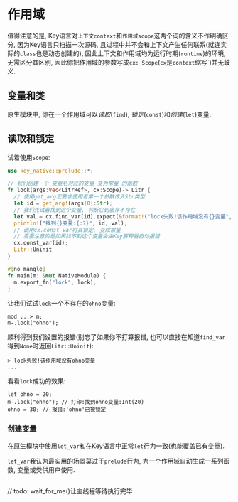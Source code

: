 # 作用域

值得注意的是, Key语言对`上下文context`和`作用域scope`这两个词的含义不作明确区分, 因为Key语言只扫描一次源码, 且过程中并不会和上下文产生任何联系(就连实际的`class`也是动态创建的), 因此上下文和作用域均为运行时期(`runtime`)的环境, 无需区分其区别, 因此你把作用域的参数写成`cx: Scope`(`cx`是`context`缩写`)并无歧义. 

## 变量和类

原生模块中, 你在一个作用域可以*读取*(`find`), *锁定*(`const`)和*创建*(`let`)变量. 

## 读取和锁定

试着使用`Scope`:

```rust
use key_native::prelude::*;

// 我们创建一个 变量名对应的变量 变为常量 的函数
fn lock(args:Vec<LitrRef>, cx:Scope)-> Litr {
  // 使用get_arg宏要求使用者第一个参数传入Str类型
  let id = get_arg!(args[0]:Str);
  // 我们先试着找到这个变量, 判断它到底存不存在
  let val = cx.find_var(id).expect(&format!("lock失败!该作用域没有{}变量",id));
  println!("找到{}变量:{:?}", id, val);
  // 调用cx.const_var将其锁定, 变成常量
  // 需要注意的是如果找不到这个变量会由Key解释器自动报错
  cx.const_var(id);
  Litr::Uninit
}

#[no_mangle]
fn main(m: &mut NativeModule) {
  m.export_fn("lock", lock);
}
```

让我们试试`lock`一个不存在的`ohno`变量: 

```
mod ...> m;
m-.lock("ohno");
```

顺利得到我们设置的报错(别忘了如果你不打算报错, 也可以直接在知道`find_var`得到`None`时返回`Litr::Uninit`):

```plain
> lock失败!该作用域没有ohno变量
...
```

看看`lock`成功的效果: 

```
let ohno = 20;
m-.lock("ohno"); // 打印:找到ohno变量:Int(20)
ohno = 30; // 报错:'ohno'已被锁定
```

### 创建变量

在原生模块中使用`let_var`和在Key语言中正常`let`行为一致(也能覆盖已有变量). 

`let_var`我认为最实用的场景莫过于`prelude`行为, 为一个作用域自动生成一系列函数, 变量或类供用户使用. 

```

```

// todo: wait_for_me()让主线程等待执行完毕
